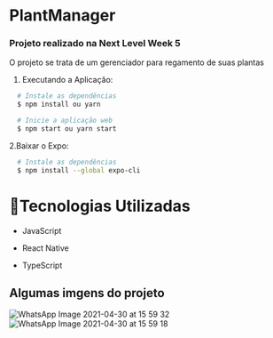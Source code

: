 # PlantManager


### Projeto realizado na Next Level Week  5
O projeto se trata de um gerenciador para regamento de suas plantas 

1. Executando a Aplicação:

```sh
  # Instale as dependências
  $ npm install ou yarn

  # Inicie a aplicação web
  $ npm start ou yarn start
  ```
  2.Baixar o Expo:

```sh
  # Instale as dependências
  $ npm install --global expo-cli
  ```

<h1>🚀Tecnologias Utilizadas </h1>

- JavaScript

- React Native

- TypeScript
## Algumas imgens do projeto

![WhatsApp Image 2021-04-30 at 15 59 32](https://user-images.githubusercontent.com/53882388/116741975-23dce100-a9cd-11eb-9a7c-8cb5b06b49c5.jpeg)
![WhatsApp Image 2021-04-30 at 15 59 18](https://user-images.githubusercontent.com/53882388/116741982-25a6a480-a9cd-11eb-9904-bc4b63331e5c.jpeg)





